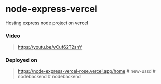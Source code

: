 # node-express-vercel
Hosting express node project on vercel

### Video
> https://youtu.be/vCuf62T2snY

### Deployed on
> https://node-express-vercel-rose.vercel.app/home
#   n e w - u s s d  
 #   n o d e b a c k e n d  
 #   n o d e b a c k e n d  
 